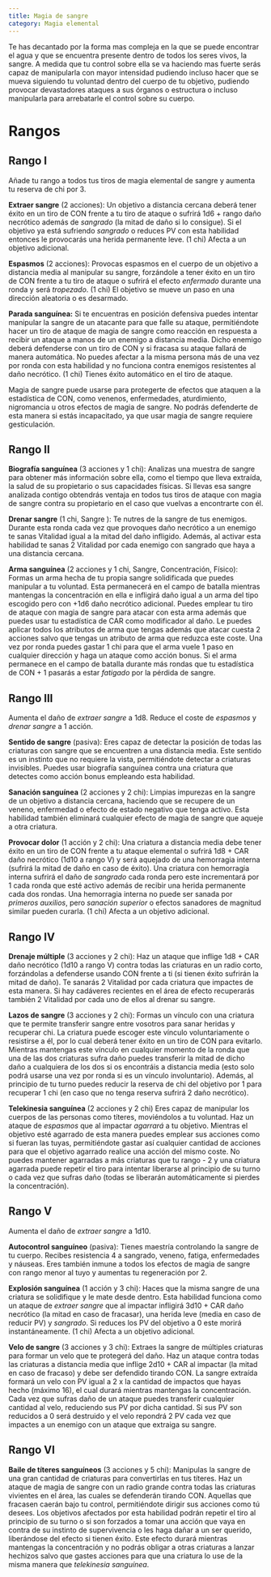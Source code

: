 ```yaml
---
title: Magia de sangre
category: Magia elemental
---
```


Te has decantado por la forma mas compleja en la que se puede encontrar el agua y  que se encuentra presente dentro de todos los seres vivos, la sangre.  A medida que tu control sobre ella se va haciendo mas fuerte serás capaz de manipularla con mayor intensidad pudiendo incluso hacer que se mueva siguiendo tu voluntad dentro del cuerpo de tu objetivo, pudiendo provocar devastadores ataques a sus órganos o estructura o incluso manipularla para arrebatarle el control sobre su cuerpo.

# Rangos

## Rango I

Añade tu rango a todos tus tiros de magia elemental de sangre y aumenta tu reserva de chi por 3.

**Extraer sangre** (2 acciones): Un objetivo a distancia cercana deberá tener éxito en un tiro de CON frente a tu tiro de ataque o sufrirá 1d6 + rango daño necrótico además de *sangrado* (la mitad de daño si lo consigue). Si el objetivo ya está sufriendo *sangrado* o reduces PV con esta habilidad entonces le provocarás una herida permanente leve. (1 chi)  Afecta a un objetivo adicional.

**Espasmos** (2 acciones): Provocas espasmos en el cuerpo de un objetivo a distancia media al manipular su sangre, forzándole a tener éxito en un tiro de CON frente a tu tiro de ataque o sufrirá el efecto *enfermado* durante una ronda y será *tropezado*. (1 chi) El objetivo se mueve un paso en una dirección aleatoria o es desarmado.

**Parada sanguínea:** Si te encuentras en posición defensiva puedes intentar manipular la sangre de un atacante para que falle su ataque, permitiéndote hacer un tiro de ataque de magia de sangre como reacción en respuesta a recibir un ataque a manos de un enemigo a distancia media. Dicho enemigo deberá defenderse con un tiro de CON y si fracasa su ataque fallará de manera automática.  No puedes afectar a la misma persona más de una vez por ronda con esta habilidad y no funciona contra enemigos resistentes al daño necrótico. (1 chi) Tienes éxito automático en el tiro de ataque. 

Magia de sangre puede usarse para protegerte de efectos que ataquen a la estadística de CON, como venenos, enfermedades, aturdimiento, nigromancia u otros efectos de magia de sangre. No podrás defenderte de esta manera si estás incapacitado, ya que usar magia de sangre requiere gesticulación.

## Rango II

**Biografía sanguínea** (3 acciones y 1 chi): Analizas una muestra de sangre para obtener más información sobre ella, como el tiempo que lleva extraída, la salud de su propietario o sus capacidades físicas. Si llevas esa sangre analizada contigo obtendrás ventaja en todos tus tiros de ataque con magia de sangre contra su propietario en el caso que vuelvas a encontrarte con él.

**Drenar sangre** (1 chi, Sangre ): Te nutres de la sangre de tus enemigos. Durante esta ronda cada vez que provoques daño necrótico a un enemigo te sanas Vitalidad igual a la mitad del daño infligido. Además, al activar esta habilidad te sanas 2 Vitalidad por cada enemigo con sangrado que haya a una distancia cercana.

**Arma sanguínea** (2 acciones y 1 chi, Sangre, Concentración, Físico): Formas un arma hecha de tu propia sangre solidificada que puedes manipular a tu voluntad. Esta permanecerá en el campo de batalla mientras mantengas la concentración en ella e infligirá daño igual a un arma del tipo escogido pero con +1d6 daño necrótico adicional. Puedes emplear tu tiro de ataque con magia de sangre para atacar con esta arma además que puedes usar tu estadística de CAR como modificador al daño. Le puedes aplicar todos los atributos de arma que tengas además que atacar cuesta 2 acciones salvo que tengas un atributo de arma que reduzca este coste. Una vez por ronda puedes gastar 1 chi para que el arma vuele 1 paso en cualquier dirección y haga un ataque como acción bonus. Si el arma permanece en el campo de batalla durante más rondas que tu estadística de CON + 1 pasarás a estar *fatigado* por la pérdida de sangre.

## Rango III

Aumenta el daño de *extraer sangre* a 1d8. Reduce el coste de *espasmos* y *drenar sangre* a 1 acción.

**Sentido de sangre** (pasiva): Eres capaz de detectar la posición de todas las criaturas con sangre que se encuentren a una distancia media. Este sentido es un instinto que no requiere la vista, permitiéndote detectar a criaturas invisibles. Puedes usar biografía sanguínea contra una criatura que detectes como acción bonus empleando esta habilidad.

**Sanación sanguínea** (2 acciones y 2 chi): Limpias impurezas en la sangre de un objetivo a distancia cercana, haciendo que se recupere de un veneno, enfermedad o efecto de estado negativo que tenga activo. Esta habilidad también eliminará cualquier efecto de magia de sangre que aqueje a otra criatura.

**Provocar dolor** (1 acción y 2 chi): Una criatura a distancia media debe tener éxito en un tiro de CON frente a tu ataque elemental o sufrirá 1d8 + CAR daño necrótico (1d10 a rango V) y será aquejado de una hemorragia interna (sufrirá la mitad de daño en caso de éxito). Una criatura con hemorragia interna sufrirá el daño de *sangrado* cada ronda pero este incrementará por 1 cada ronda que esté activo además de recibir una herida permanente cada dos rondas. Una hemorragia interna no puede ser sanada por *primeros auxilios*, pero *sanación superior* o efectos sanadores de magnitud similar pueden curarla. (1 chi) Afecta a un objetivo adicional.

## Rango IV

**Drenaje múltiple** (3 acciones y 2 chi): Haz un ataque que inflige 1d8 + CAR daño necrótico (1d10 a rango V) contra todas las criaturas en un radio corto, forzándolas a defenderse usando CON frente a ti (si tienen éxito sufrirán la mitad de daño). Te sanarás 2 Vitalidad por cada criatura que impactes de esta manera. Si hay cadáveres recientes en el área de efecto recuperarás también 2 Vitalidad por cada uno de ellos al drenar su sangre.

**Lazos de sangre** (3 acciones y 2 chi): Formas un vínculo con una criatura que te permite transferir sangre entre vosotros para sanar heridas y recuperar chi. La criatura puede escoger este vínculo voluntariamente o resistirse a él, por lo cual deberá tener éxito en un tiro de CON para evitarlo. Mientras mantengas este vínculo en cualquier momento de la ronda que una de las dos criaturas sufra daño puedes transferir la mitad de dicho daño a cualquiera de los dos si os encontráis a distancia media (esto solo podrá usarse una vez por ronda si es un vínculo involuntario). Además, al principio de tu turno puedes reducir la reserva de chi del objetivo por 1 para recuperar 1 chi (en caso que no tenga reserva sufrirá 2 daño necrótico). 

**Telekinesia sanguínea** (2 acciones y 2 chi) Eres capaz de manipular los cuerpos de las personas como títeres, moviéndolos a tu voluntad. Haz un ataque de *espasmos* que al impactar *agarrará* a tu objetivo. Mientras el objetivo esté agarrado de esta manera puedes emplear sus acciones como si fueran las tuyas, permitiéndote gastar así cualquier cantidad de acciones para que el objetivo agarrado realice una acción del mismo coste. No puedes mantener agarradas a más criaturas que tu rango - 2 y una criatura agarrada puede repetir el tiro para intentar liberarse al principio de su turno o cada vez que sufras daño (todas se liberarán automáticamente si pierdes la concentración).

## Rango V 

Aumenta el daño de *extraer sangre* a 1d10.

**Autocontrol sanguíneo** (pasiva): Tienes maestría controlando la sangre de tu cuerpo. Recibes resistencia 4 a sangrado, veneno, fatiga, enfermedades y náuseas. Eres también inmune a todos los efectos de magia de sangre con rango menor al tuyo y aumentas tu regeneración por 2.

**Explosión sanguínea** (1 acción y 3 chi): Haces que la misma sangre de una criatura se solidifique y le mate desde dentro. Esta habilidad funciona como un ataque de *extraer sangre* que al impactar infligirá 3d10 + CAR daño necrótico (la mitad en caso de fracasar), una herida leve (media en caso de reducir PV) y *sangrado*. Si reduces los PV del objetivo a 0 este morirá instantáneamente. (1 chi) Afecta a un objetivo adicional.

**Velo de sangre** (3 acciones y 3 chi): Extraes la sangre de múltiples criaturas para formar un velo que te protegerá del daño. Haz un ataque contra todas las criaturas a distancia media que inflige 2d10 + CAR al impactar (la mitad en caso de fracaso) y debe ser defendido tirando CON. La sangre extraída formará un velo con PV igual a 2 x la cantidad de impactos que hayas hecho (máximo 16), el cual durará mientras mantengas la concentración. Cada vez que sufras daño de un ataque puedes transferir cualquier cantidad al velo, reduciendo sus PV por dicha cantidad. Si sus PV son reducidos a 0 será destruido y el velo repondrá 2 PV cada vez que impactes a un enemigo con un ataque que extraiga su sangre.

## Rango VI

**Baile de títeres sanguíneos** (3 acciones y 5 chi): Manipulas la sangre de una gran cantidad de criaturas para convertirlas en tus títeres. Haz un ataque de magia de sangre con un radio grande contra todas las criaturas vivientes en el área, las cuales se defenderán tirando CON. Aquellas que fracasen caerán bajo tu control, permitiéndote dirigir sus acciones como tú desees. Los objetivos afectados por esta habilidad podrán repetir el tiro al principio de su turno o si son forzados a tomar una acción que vaya en contra de su instinto de supervivencia o les haga dañar a un ser querido, liberándose del efecto si tienen éxito. Este efecto durará mientras mantengas la concentración y no podrás obligar a otras criaturas a lanzar hechizos salvo que gastes acciones para que una criatura lo use de la misma manera que *telekinesia sanguínea*.
